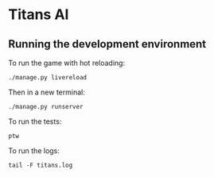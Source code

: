 # Titans AI

## Running the development environment

To run the game with hot reloading:

```
./manage.py livereload
```

Then in a new terminal:

```
./manage.py runserver
```

To run the tests:

```
ptw
```

To run the logs:

```
tail -F titans.log
```
